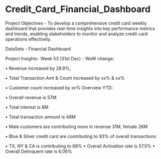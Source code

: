 # Credit_Card_Financial_Dashboard
Project Objectives - 
To develop a comprehensive credit 
card weekly dashboard that 
provides real-time insights into key 
performance metrics and trends, 
enabling stakeholders to monitor 
and analyze credit card operations 
effectively.

DataSets - 
Financial Dashboard

Project Insights- Week 53 (31st Dec) -
 WoW change: 

• Revenue increased by 28.8%, 

• Total Transaction Amt & Count increased by xx% & xx%

• Customer count increased by xx%
 Overview YTD:

• Overall revenue is 57M

• Total interest is 8M

• Total transaction amount is 46M

• Male customers are contributing more in revenue 31M, female 26M

• Blue & Silver credit card are contributing to 93% of overall 
transactions

• TX, NY & CA is contributing to 68%
 • Overall Activation rate is 57.5%
 • Overall Delinquent rate is 6.06%
